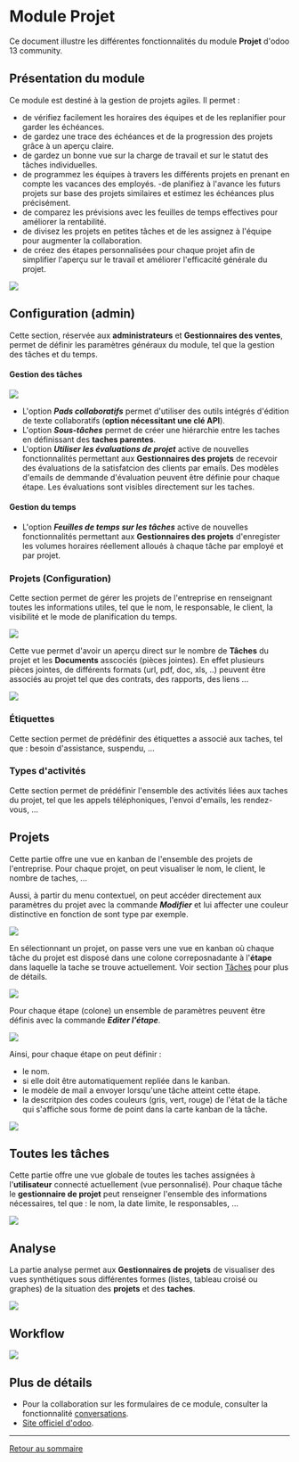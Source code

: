 # Module Projet

Ce document illustre les différentes fonctionnalités du module **Projet** d'odoo 13 community.

## Présentation du module

Ce module est destiné à la gestion de projets agiles. Il permet :

- de vérifiez facilement les horaires des équipes et de les replanifier pour garder les échéances.
- de gardez une trace des échéances et de la progression des projets grâce à un aperçu claire.
- de gardez un bonne vue sur la charge de travail et sur le statut des tâches individuelles.
- de programmez les équipes à travers les différents projets en prenant en compte les vacances des employés.
-de planifiez à l'avance les futurs projets sur base des projets similaires et estimez les échéances plus précisément.
- de comparez les prévisions avec les feuilles de temps effectives pour améliorer la rentabilité.
- de divisez les projets en petites tâches et de les assignez à l'équipe pour augmenter la collaboration.
- de créez des étapes personnalisées pour chaque projet afin de simplifier l'aperçu sur le travail et améliorer l'efficacité générale du projet.

![](./images/projet-overview.png)

## Configuration (admin)

Cette section, réservée aux **administrateurs** et **Gestionnaires des ventes**, permet de définir les paramètres généraux du module, tel que la gestion des tâches et du temps.

#### Gestion des tâches

![](./images/projet-config-gestion-taches.png)

- L'option **_Pads collaboratifs_** permet d'utiliser des outils intégrés d'édition de texte collaboratifs (**option nécessitant une clé API**).
- L'option **_Sous-tâches_** permet de créer une hiérarchie entre les taches en définissant des **taches parentes**.
- L'option **_Utiliser les évaluations de projet_** active de nouvelles fonctionnalités permettant aux **Gestionnaires des projets** de recevoir des évaluations de la satisfatcion des  clients par emails. Des modèles d'emails de demmande d'évaluation peuvent être définie pour chaque étape. Les évaluations sont visibles directement sur les taches.

#### Gestion du temps

- L'option **_Feuilles de temps sur les tâches_** active de nouvelles fonctionnalités permettant aux **Gestionnaires des projets** d'enregister les volumes horaires réellement alloués à chaque tâche par employé et par projet.

### Projets (Configuration)

Cette section permet de gérer les projets de l'entreprise en renseignant toutes les informations utiles, tel que le nom, le responsable, le client, la visibilité et le mode de planification du temps.

![](./images/projet-projet-new.png)

Cette vue permet d'avoir un aperçu direct sur le nombre de **Tâches** du projet et les **Documents** asscociés (pièces jointes). En effet plusieurs pièces jointes, de différents formats (url, pdf, doc, xls, ..) peuvent être associés au projet tel que des contrats, des rapports, des liens ...

![](./images/projet-document-new.png)

### Étiquettes

Cette section permet de prédéfinir des étiquettes a associé aux taches, tel que : besoin d'assistance, suspendu, ...

### Types d'activités

Cette section permet de prédéfinir l'ensemble des activités liées aux taches du projet, tel que les appels téléphoniques, l'envoi d'emails, les rendez-vous, ...

## Projets

Cette partie offre une vue en kanban de l'ensemble des projets de l'entreprise. Pour chaque projet, on peut visualiser le nom, le client, le nombre de taches, ...

Aussi, à partir du menu contextuel, on peut accéder directement aux paramètres du projet avec la commande **_Modifier_** et lui affecter une couleur distinctive en fonction de sont type par exemple.

![](./images/projet-projet-card.png)

En sélectionnant un projet, on passe vers une vue en kanban où chaque tâche du projet est disposé dans une colone correposnadante à l'**étape** dans laquelle la tache se trouve actuellement. Voir section [Tâches](#toutes-les-tâches) pour plus de détails.

![](./images/projet-projet-taches-kanban.png)

Pour chaque étape (colone) un ensemble de paramètres peuvent être définis avec la commande **_Editer l'étape_**.

![](./images/projet-etape-config-access.png)

Ainsi, pour chaque étape on peut définir :

- le nom.
- si elle doit être automatiquement repliée dans le kanban.
- le modèle de mail a envoyer lorsqu'une tâche atteint cette étape.
- la descritpion des codes couleurs (gris, vert, rouge) de l'état de la tâche qui s'affiche sous forme de point dans la carte kanban de la tâche.

![](./images/projet-etape-edit.png)

## Toutes les tâches

Cette partie offre une vue globale de toutes les taches assignées à l'**utilisateur** connecté actuellement (vue personnalisé). Pour chaque tâche le **gestionnaire de projet** peut renseigner l'ensemble des informations nécessaires, tel que : le nom, la date limite, le responsables, ...

![](./images/projet-tache-edit.png)

## Analyse

La partie analyse permet aux **Gestionnaires de projets** de visualiser des vues synthétiques sous différentes formes (listes, tableau croisé ou graphes) de la situation des **projets** et des **taches**.

![](./images/projet-analyse.png)

## Workflow

![](../diagrams/exports/activity-projets/activity-projets.png)

## Plus de détails

- Pour la collaboration sur les formulaires de ce module, consulter la fonctionnalité [conversations](./odoo-conversations.md).
- [Site officiel d'odoo](https://www.odoo.com/fr_FR/page/project-management).  

----
[Retour au sommaire](./odoo-deploy-guidelines-fr.md)